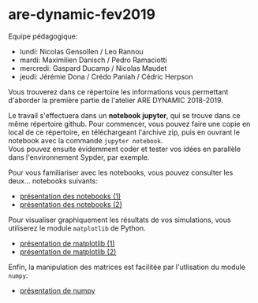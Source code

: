 # are-dynamic-fev2019

Equipe pédagogique: 
* lundi: Nicolas Gensollen / Leo Rannou
* mardi: Maximilien Danisch / Pedro Ramaciotti 
* mercredi: Gaspard Ducamp / Nicolas Maudet
* jeudi: Jérémie Dona / Crédo Paniah / Cédric Herpson

Vous trouverez dans ce répertoire les informations vous permettant d'aborder la première partie de l'atelier ARE DYNAMIC 2018-2019. 

Le travail s'effectuera dans un **notebook jupyter**, qui se trouve dans ce même répertoire github. 
Pour commencer, vous pouvez faire une copie en local de ce répertoire, en téléchargeant l'archive zip, puis en ouvrant le notebook avec la commande `jupyter notebook`.  
Vous pouvez ensuite évidemment coder et tester vos idées en parallèle dans l'environnement Sypder, par exemple. 


Pour vous familiariser avec les notebooks, vous pouvez consulter les deux... notebooks suivants:
* [présentation des notebooks (1)](https://github.com/SergeStinckwich/ARE-UPMC/blob/master/ARE-DYNAMIC/fiche2.ipynb)
* [présentation des notebooks (2)](https://nbviewer.jupyter.org/github/jupyter/notebook/blob/master/docs/source/examples/Notebook/Running%20Code.ipynb) 

Pour visualiser graphiquement les résultats de vos simulations, vous utiliserez le module `matplotlib` de Python. 
* [présentation de matplotlib (1)](https://github.com/SergeStinckwich/ARE-UPMC/blob/master/ARE-DYNAMIC/fiche3.ipynb)
* [présentation de matplotlib (2)](http://nbviewer.jupyter.org/github/jrjohansson/scientific-python-lectures/blob/master/Lecture-4-Matplotlib.ipynb)

Enfin, la manipulation des matrices est facilitée par l'utlisation du module `numpy`:
* [présentation de numpy](https://github.com/jrjohansson/scientific-python-lectures/blob/master/Lecture-2-Numpy.ipynb)
